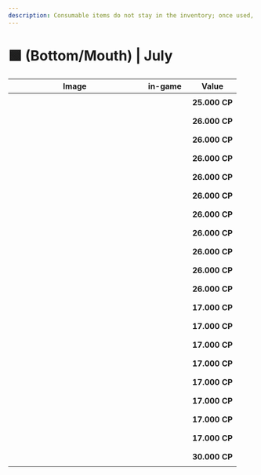 ```yaml
---
description: Consumable items do not stay in the inventory; once used, they are discarded.
---
```


# 🟩 (Bottom/Mouth) | July

<table><thead><tr><th width="255.6666259765625">Image</th><th>in-game</th><th>Value</th></tr></thead><tbody><tr><td><div><figure><img src="../../../../.gitbook/assets/image (853).png" alt=""><figcaption></figcaption></figure></div></td><td><div><figure><img src="../../../../.gitbook/assets/55 (2).gif" alt=""><figcaption></figcaption></figure></div></td><td><strong>25.000 CP</strong></td></tr><tr><td><div><figure><img src="../../../../.gitbook/assets/image (854).png" alt=""><figcaption></figcaption></figure></div></td><td><div><figure><img src="../../../../.gitbook/assets/56 (1).gif" alt=""><figcaption></figcaption></figure></div></td><td><strong>26.000 CP</strong></td></tr><tr><td><div><figure><img src="../../../../.gitbook/assets/image (855).png" alt=""><figcaption></figcaption></figure></div></td><td><div><figure><img src="../../../../.gitbook/assets/57 (1).gif" alt=""><figcaption></figcaption></figure></div></td><td><strong>26.000 CP</strong></td></tr><tr><td><div><figure><img src="../../../../.gitbook/assets/image (856).png" alt=""><figcaption></figcaption></figure></div></td><td><div><figure><img src="../../../../.gitbook/assets/58 (1).gif" alt=""><figcaption></figcaption></figure></div></td><td><strong>26.000 CP</strong></td></tr><tr><td><div><figure><img src="../../../../.gitbook/assets/image (857).png" alt=""><figcaption></figcaption></figure></div></td><td><div><figure><img src="../../../../.gitbook/assets/59 (1).gif" alt=""><figcaption></figcaption></figure></div></td><td><strong>26.000 CP</strong></td></tr><tr><td><div><figure><img src="../../../../.gitbook/assets/image (858).png" alt=""><figcaption></figcaption></figure></div></td><td><div><figure><img src="../../../../.gitbook/assets/60 (1).gif" alt=""><figcaption></figcaption></figure></div></td><td><strong>26.000 CP</strong></td></tr><tr><td><div><figure><img src="../../../../.gitbook/assets/image (859).png" alt=""><figcaption></figcaption></figure></div></td><td><div><figure><img src="../../../../.gitbook/assets/61 (1).gif" alt=""><figcaption></figcaption></figure></div></td><td><strong>26.000 CP</strong></td></tr><tr><td><div><figure><img src="../../../../.gitbook/assets/image (860).png" alt=""><figcaption></figcaption></figure></div></td><td><div><figure><img src="../../../../.gitbook/assets/62 (1).gif" alt=""><figcaption></figcaption></figure></div></td><td><strong>26.000 CP</strong></td></tr><tr><td><div><figure><img src="../../../../.gitbook/assets/image (861).png" alt=""><figcaption></figcaption></figure></div></td><td><div><figure><img src="../../../../.gitbook/assets/63 (1).gif" alt=""><figcaption></figcaption></figure></div></td><td><strong>26.000 CP</strong></td></tr><tr><td><div><figure><img src="../../../../.gitbook/assets/image (862).png" alt=""><figcaption></figcaption></figure></div></td><td><div><figure><img src="../../../../.gitbook/assets/64 (1).gif" alt=""><figcaption></figcaption></figure></div></td><td><strong>26.000 CP</strong></td></tr><tr><td><div><figure><img src="../../../../.gitbook/assets/image (863).png" alt=""><figcaption></figcaption></figure></div></td><td><div><figure><img src="../../../../.gitbook/assets/65 (3).gif" alt=""><figcaption></figcaption></figure></div></td><td><strong>26.000 CP</strong></td></tr><tr><td><div><figure><img src="../../../../.gitbook/assets/image (864).png" alt=""><figcaption></figcaption></figure></div></td><td><div><figure><img src="../../../../.gitbook/assets/66 (1).gif" alt=""><figcaption></figcaption></figure></div></td><td><strong>17.000 CP</strong></td></tr><tr><td><div><figure><img src="../../../../.gitbook/assets/image (865).png" alt=""><figcaption></figcaption></figure></div></td><td><div><figure><img src="../../../../.gitbook/assets/67 (1).gif" alt=""><figcaption></figcaption></figure></div></td><td><strong>17.000 CP</strong></td></tr><tr><td><div><figure><img src="../../../../.gitbook/assets/image (866).png" alt=""><figcaption></figcaption></figure></div></td><td><div><figure><img src="../../../../.gitbook/assets/68 (1).gif" alt=""><figcaption></figcaption></figure></div></td><td><strong>17.000 CP</strong></td></tr><tr><td><div><figure><img src="../../../../.gitbook/assets/image (867).png" alt=""><figcaption></figcaption></figure></div></td><td><div><figure><img src="../../../../.gitbook/assets/69 (2).gif" alt=""><figcaption></figcaption></figure></div></td><td><strong>17.000 CP</strong></td></tr><tr><td><div><figure><img src="../../../../.gitbook/assets/image (868).png" alt=""><figcaption></figcaption></figure></div></td><td><div><figure><img src="../../../../.gitbook/assets/70 (1).gif" alt=""><figcaption></figcaption></figure></div></td><td><strong>17.000 CP</strong></td></tr><tr><td><div><figure><img src="../../../../.gitbook/assets/image (869).png" alt=""><figcaption></figcaption></figure></div></td><td><div><figure><img src="../../../../.gitbook/assets/71 (1).gif" alt=""><figcaption></figcaption></figure></div></td><td><strong>17.000 CP</strong></td></tr><tr><td><div><figure><img src="../../../../.gitbook/assets/image (870).png" alt=""><figcaption></figcaption></figure></div></td><td><div><figure><img src="../../../../.gitbook/assets/72 (1).gif" alt=""><figcaption></figcaption></figure></div></td><td><strong>17.000 CP</strong></td></tr><tr><td><div><figure><img src="../../../../.gitbook/assets/image (871).png" alt=""><figcaption></figcaption></figure></div></td><td><div><figure><img src="../../../../.gitbook/assets/73 (1).gif" alt=""><figcaption></figcaption></figure></div></td><td><strong>17.000 CP</strong></td></tr><tr><td><div><figure><img src="../../../../.gitbook/assets/image (872).png" alt=""><figcaption></figcaption></figure></div></td><td><div><figure><img src="../../../../.gitbook/assets/74 (1).gif" alt=""><figcaption></figcaption></figure></div></td><td><strong>30.000 CP</strong></td></tr></tbody></table>

